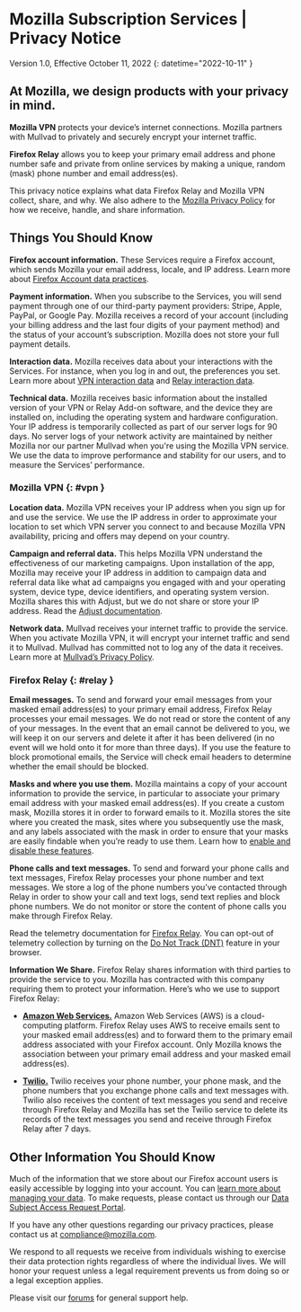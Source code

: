 # Mozilla Subscription Services | Privacy Notice

Version 1.0, Effective October 11, 2022
{: datetime="2022-10-11" }

## At Mozilla, we design products with your privacy in mind.

__Mozilla VPN__ protects your device’s internet connections. Mozilla partners with Mullvad to privately and securely encrypt your internet traffic.

__Firefox Relay__ allows you to keep your primary email address and phone number safe and private from online services by making a unique, random (mask) phone number and email address(es).

This privacy notice explains what data Firefox Relay and Mozilla VPN collect, share, and why. We also adhere to the [Mozilla Privacy Policy](https://www.mozilla.org/privacy/) for how we receive, handle, and share information.

## Things You Should Know

__Firefox account information.__ These Services require a Firefox account, which sends Mozilla your email address, locale, and IP address. Learn more about [Firefox Account data practices](https://www.mozilla.org/privacy/firefox/#firefox-accounts-join-firefox).

__Payment information.__ When you subscribe to the Services, you will send payment through one of our third-party payment providers: Stripe, Apple, PayPal, or Google Pay. Mozilla receives a record of your account (including your billing address and the last four digits of your payment method) and the status of your account’s subscription. Mozilla does not store your full payment details.

__Interaction data.__ Mozilla receives data about your interactions with the Services. For instance, when you log in and out, the preferences you set. Learn more about [VPN interaction data](https://dictionary.telemetry.mozilla.org/apps/mozilla_vpn) and [Relay interaction data](https://github.com/mozilla/fx-private-relay/blob/main/METRICS.md).

__Technical data.__ Mozilla receives basic information about the installed version of your VPN or Relay Add-on software, and the device they are installed on, including the operating system and hardware configuration. Your IP address is temporarily collected as part of our server logs for 90 days. No server logs of your network activity are maintained by neither Mozilla nor our partner Mullvad when you're using the Mozilla VPN service.
We use the data to improve performance and stability for our users, and to measure the Services’ performance.

### Mozilla VPN {: #vpn }

__Location data.__ Mozilla VPN receives your IP address when you sign up for and use the service. We use the IP address in order to approximate your location to set which VPN server you connect to and because Mozilla VPN availability, pricing and offers may depend on your country.

__Campaign and referral data.__ This helps Mozilla VPN understand the effectiveness of our marketing campaigns. Upon installation of the app, Mozilla may receive your IP address in addition to campaign data and referral data like what ad campaigns you engaged with and your operating system, device type, device identifiers, and operating system version. Mozilla shares this with Adjust, but we do not share or store your IP address. Read the [Adjust documentation](https://github.com/mozilla-mobile/mozilla-vpn-client/blob/main/src/shared/adjust/adjust.md).

__Network data.__ Mullvad receives your internet traffic to provide the service. When you activate Mozilla VPN, it will encrypt your internet traffic and send it to Mullvad. Mullvad has committed not to log any of the data it receives. Learn more at [Mullvad’s Privacy Policy](https://mullvad.net/help/no-logging-data-policy/).

### Firefox Relay {: #relay }

__Email messages.__ To send and forward your email messages from your masked email address(es) to your primary email address, Firefox Relay processes your email messages. We do not read or store the content of any of your messages. In the event that an email cannot be delivered to you, we will keep it on our servers and delete it after it has been delivered (in no event will we hold onto it for more than three days). If you use the feature to block promotional emails, the Service will check email headers to determine whether the email should be blocked.

__Masks and where you use them.__ Mozilla maintains a copy of your account information to provide the service, in particular to associate your primary email address with your masked email address(es). If you create a custom mask, Mozilla stores it in order to forward emails to it. Mozilla stores the site where you created the mask, sites where you subsequently use the mask, and any labels associated with the mask in order to ensure that your masks are easily findable when you’re ready to use them. Learn how to [enable and disable these features](https://relay.firefox.com/faq).

__Phone calls and text messages.__ To send and forward your phone calls and text messages, Firefox Relay processes your phone number and text messages. We store a log of the phone numbers you’ve contacted through Relay in order to show your call and text logs, send text replies and block phone numbers. We do not monitor or store the content of phone calls you make through Firefox Relay.

Read the telemetry documentation for [Firefox Relay](https://github.com/mozilla/fx-private-relay/blob/main/METRICS.md). You can opt-out of telemetry collection by turning on the [Do Not Track (DNT)](https://support.mozilla.org/kb/how-do-i-turn-do-not-track-feature) feature in your browser.

__Information We Share.__ Firefox Relay shares information with third parties to provide the service to you. Mozilla has contracted with this company requiring them to protect your information. Here’s who we use to support Firefox Relay:

* __[Amazon Web Services.](https://aws.amazon.com/privacy/)__ Amazon Web Services (AWS) is a cloud-computing platform. Firefox Relay uses AWS to receive emails sent to your masked email address(es) and to forward them to the primary email address associated with your Firefox account. Only Mozilla knows the association between your primary email address and your masked email address(es).

* __[Twilio.](https://www.twilio.com)__ Twilio receives your phone number, your phone mask, and the phone numbers that you exchange phone calls and text messages with. Twilio also receives the content of text messages you send and receive through Firefox Relay and Mozilla has set the Twilio service to delete its records of the text messages you send and receive through Firefox Relay after 7 days.

## Other Information You Should Know

Much of the information that we store about our Firefox account users is easily accessible by logging into your account. You can [learn more about managing your data](https://support.mozilla.org/products/privacy-and-security/user-control). To make requests, please contact us through our [Data Subject Access Request Portal](https://privacyportal.onetrust.com/webform/1350748f-7139-405c-8188-22740b3b5587/4ba08202-2ede-4934-a89e-f0b0870f95f0).

If you have any other questions regarding our privacy practices, please contact us at compliance@mozilla.com.

We respond to all requests we receive from individuals wishing to exercise their data protection rights regardless of where the individual lives. We will honor your request unless a legal requirement prevents us from doing so or a legal exception applies.

Please visit our [forums](https://support.mozilla.org/) for general support help.
